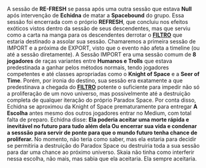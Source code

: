 A sessão de **RE-FRESH** se passa após uma outra sessão que estava **Null** após intervenção de **Echidna** de matar a **Spacebound** do grupo. Essa sessão foi encerrada com o próprio **REFRESH**, que concluiu nos efeitos exóticos vistos dentro da sessão de seus descendentes, mas que serviu como a carta na manga para os descendentes derrotar o **[FILTRO](obsidian://open?vault=teste&file=RE-FRESH%2FEVENTOS%2FFILTRO%20-%20Expired-OmnipotentServent)** que estaria destinado a assolar sua sessão. Chamaremos a primeira sessão de IMPORT e a próxima de EXPORT, visto que o evento não afeta a timeline (ou até a sessão diretamente).
 A Sessão IMPORT era uma sessão comum de **8 jogadores** de raças variantes entre **Humanos e Trolls** que estava predestinada a ganhar pelos métodos normais, tendo jogadores competentes e até classes apropriadas como o **Knight of Space** e a **Seer of Time**. Porém, por ironia do destino, sua sessão era exatamente a que predestinava a chegada do **[FILTRO](obsidian://open?vault=teste&file=RE-FRESH%2FEVENTOS%2FFILTRO)** potente o suficiente para impedir não só a proliferação de um novo universo, mas possivelmente até a destruição completa de qualquer iteração do próprio Paradox Space. Por conta disso, Echidna se aproximou da Knight of Space prematuramente para entregar **A Escolha** antes mesmo dos outros jogadores entrar no Medium, com total falta de preparo. Echidna disse: **Ela poderia aceitar uma morte rápida e inevitável no futuro para tudo além dela Ou encerrar sua vida e condenar a sesssão para servir de ponte para que o mundo futuro tenha chance de proliferar.** No momento, não teria como saber, mas ela estaria para decidir se permitiria a destruição do Paradox Space ou destruiria toda a sua sessão para dar uma chance ao próximo universo. Skaia não tinha como interferir nessa escolha, não mais, mas sabia que ela aceitaria. Ela sempre aceitaria.